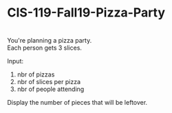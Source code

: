 # CIS-119-Fall19-Pizza-Party
#
You're planning a pizza party.  
Each person gets 3 slices.

Input:
 1) nbr of pizzas
 2) nbr of slices per pizza
 3) nbr of people attending

Display the number of pieces that will be leftover.
